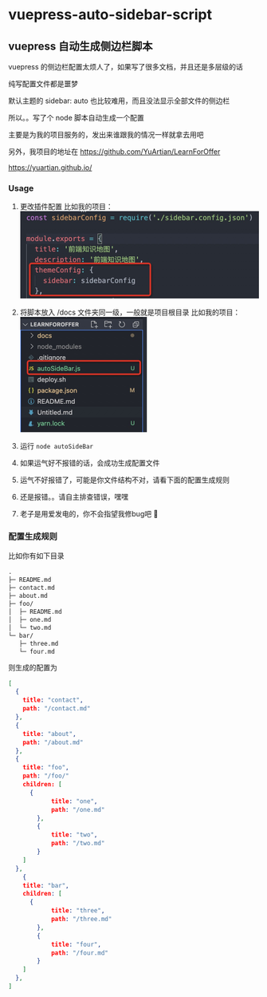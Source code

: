 # vuepress-auto-sidebar-script

## vuepress 自动生成侧边栏脚本

vuepress 的侧边栏配置太烦人了，如果写了很多文档，并且还是多层级的话

纯写配置文件都是噩梦

默认主题的 sidebar: auto 也比较难用，而且没法显示全部文件的侧边栏

所以。。写了个 node 脚本自动生成一个配置

主要是为我的项目服务的，发出来谁跟我的情况一样就拿去用吧

另外，我项目的地址在 https://github.com/YuArtian/LearnForOffer

https://yuartian.github.io/

### Usage

1. 更改插件配置
   比如我的项目：
   <img src="./image-20210317220056875.png" alt="image-20210317220056875" style="zoom:50%;" />
2. 将脚本放入 /docs 文件夹同一级，一般就是项目根目录
   比如我的项目：
   <img src="./image-20210317215653203.png" alt="image-20210317215653203" style="zoom:50%;" />

3. 运行 `node autoSideBar`
4. 如果运气好不报错的话，会成功生成配置文件
5. 运气不好报错了，可能是你文件结构不对，请看下面的配置生成规则
6. 还是报错。。请自主排查错误，嘿嘿
7. 老子是用爱发电的，你不会指望我修bug吧 🐶

### 配置生成规则

比如你有如下目录

```text
.
├─ README.md
├─ contact.md
├─ about.md
├─ foo/
│  ├─ README.md
│  ├─ one.md
│  └─ two.md
└─ bar/
   ├─ three.md
   └─ four.md
```

则生成的配置为

```json
[
  {
    title: "contact",
    path: "/contact.md"
  },
  {
    title: "about",
    path: "/about.md"
  },
  {
    title: "foo",
    path: "/foo/"
    children: [
      {
    		title: "one",
    		path: "/one.md"
  		},
  		{
    		title: "two",
    		path: "/two.md"
  		}
    ]
  },
	{
    title: "bar",
    children: [
      {
    		title: "three",
    		path: "/three.md"
  		},
  		{
    		title: "four",
    		path: "/four.md"
  		}
    ]
  },
]
```

